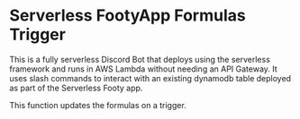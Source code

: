 # Serverless FootyApp Formulas Trigger

This is a fully serverless Discord Bot that deploys using the serverless framework and runs in AWS Lambda without needing an API Gateway.
It uses slash commands to interact with an existing dynamodb table deployed as part of the Serverless Footy app.

This function updates the formulas on a trigger.